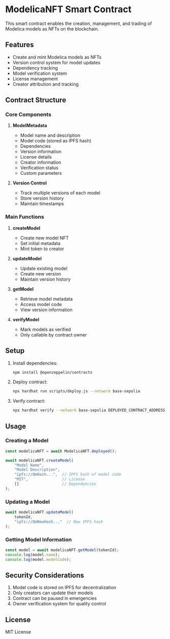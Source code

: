 # ModelicaNFT Smart Contract

This smart contract enables the creation, management, and trading of Modelica models as NFTs on the blockchain.

## Features

- Create and mint Modelica models as NFTs
- Version control system for model updates
- Dependency tracking
- Model verification system
- License management
- Creator attribution and tracking

## Contract Structure

### Core Components

1. **ModelMetadata**
   - Model name and description
   - Model code (stored as IPFS hash)
   - Dependencies
   - Version information
   - License details
   - Creator information
   - Verification status
   - Custom parameters

2. **Version Control**
   - Track multiple versions of each model
   - Store version history
   - Maintain timestamps

### Main Functions

1. **createModel**
   - Create new model NFT
   - Set initial metadata
   - Mint token to creator

2. **updateModel**
   - Update existing model
   - Create new version
   - Maintain version history

3. **getModel**
   - Retrieve model metadata
   - Access model code
   - View version information

4. **verifyModel**
   - Mark models as verified
   - Only callable by contract owner

## Setup

1. Install dependencies:
   ```bash
   npm install @openzeppelin/contracts
   ```

2. Deploy contract:
   ```bash
   npx hardhat run scripts/deploy.js --network base-sepolia
   ```

3. Verify contract:
   ```bash
   npx hardhat verify --network base-sepolia DEPLOYED_CONTRACT_ADDRESS
   ```

## Usage

### Creating a Model

```javascript
const modelicaNFT = await ModelicaNFT.deployed();

await modelicaNFT.createModel(
    "Model Name",
    "Model Description",
    "ipfs://QmHash...",  // IPFS hash of model code
    "MIT",               // License
    []                   // Dependencies
);
```

### Updating a Model

```javascript
await modelicaNFT.updateModel(
    tokenId,
    "ipfs://QmNewHash..."  // New IPFS hash
);
```

### Getting Model Information

```javascript
const model = await modelicaNFT.getModel(tokenId);
console.log(model.name);
console.log(model.modelCode);
```

## Security Considerations

1. Model code is stored on IPFS for decentralization
2. Only creators can update their models
3. Contract can be paused in emergencies
4. Owner verification system for quality control

## License

MIT License 